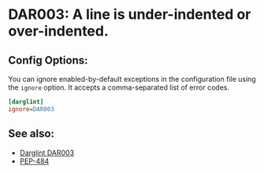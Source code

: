 # DAR003: A line is under-indented or over-indented.

## Config Options:

You can ignore enabled-by-default exceptions in the configuration file using the `ignore` option.
It accepts a comma-separated list of error codes.

```ini
[darglint]
ignore=DAR003
```

## See also:

* [Darglint DAR003](https://pypi.org/project/darglint/)
* [PEP-484](https://www.python.org/dev/peps/pep-0484/)
